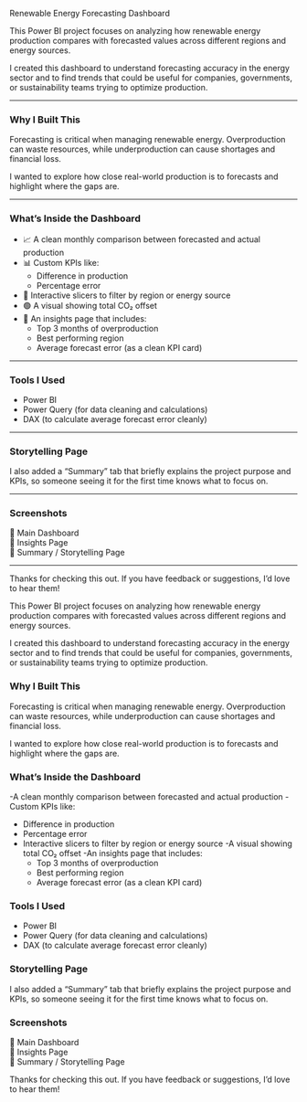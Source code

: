 Renewable Energy Forecasting Dashboard

This Power BI project focuses on analyzing how renewable energy production compares with forecasted values across different regions and energy sources.

I created this dashboard to understand forecasting accuracy in the energy sector and to find trends that could be useful for companies, governments, or sustainability teams trying to optimize production.

---

### Why I Built This

Forecasting is critical when managing renewable energy. Overproduction can waste resources, while underproduction can cause shortages and financial loss.

I wanted to explore how close real-world production is to forecasts and highlight where the gaps are.

---

### What’s Inside the Dashboard

- 📈 A clean monthly comparison between forecasted and actual production
- 📊 Custom KPIs like:
   - Difference in production
   - Percentage error
- 🧭 Interactive slicers to filter by region or energy source
- 🟢 A visual showing total CO₂ offset
- 🧠 An insights page that includes:
   - Top 3 months of overproduction
   - Best performing region
   - Average forecast error (as a clean KPI card)

---

### Tools I Used

- Power BI  
- Power Query (for data cleaning and calculations)  
- DAX (to calculate average forecast error cleanly)

---

### Storytelling Page

I also added a “Summary” tab that briefly explains the project purpose and KPIs, so someone seeing it for the first time knows what to focus on.

---

### Screenshots

📍 Main Dashboard  
📍 Insights Page  
📍 Summary / Storytelling Page

---

Thanks for checking this out. If you have feedback or suggestions, I’d love to hear them!


This Power BI project focuses on analyzing how renewable energy production compares with forecasted values across different regions and energy sources.

I created this dashboard to understand forecasting accuracy in the energy sector and to find trends that could be useful for companies, governments, or sustainability teams trying to optimize production.

### Why I Built This

Forecasting is critical when managing renewable energy. Overproduction can waste resources, while underproduction can cause shortages and financial loss.

I wanted to explore how close real-world production is to forecasts and highlight where the gaps are.

### What’s Inside the Dashboard

-A clean monthly comparison between forecasted and actual production
-Custom KPIs like:
   - Difference in production
   - Percentage error
- Interactive slicers to filter by region or energy source
-A visual showing total CO₂ offset
-An insights page that includes:
   - Top 3 months of overproduction
   - Best performing region
   - Average forecast error (as a clean KPI card)

### Tools I Used

- Power BI  
- Power Query (for data cleaning and calculations)  
- DAX (to calculate average forecast error cleanly)

### Storytelling Page

I also added a “Summary” tab that briefly explains the project purpose and KPIs, so someone seeing it for the first time knows what to focus on.

### Screenshots

📍 Main Dashboard  
📍 Insights Page  
📍 Summary / Storytelling Page

Thanks for checking this out. If you have feedback or suggestions, I’d love to hear them!
